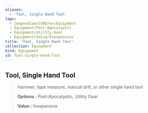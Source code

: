 ```yaml
---
aliases:
  - 'Tool, Single Hand Tool'
tags:
  - Compendium/CSRD/en/Equipment
  - Equipment/Post-Apocalyptic
  - Equipment/Utility-Gear
  - Equipment/Value/Inexpensive
title: 'Tool, Single Hand Tool'
collection: Equipment
kind: Equipment
id: Tool-Single-Hand-Tool
---
```

## Tool, Single Hand Tool    
    
>Hammer, tape measure, manual drill, or other single hand tool    
> **Options :** Post-Apocalyptic, Utility Gear    
> **Value :** Inexpensive
